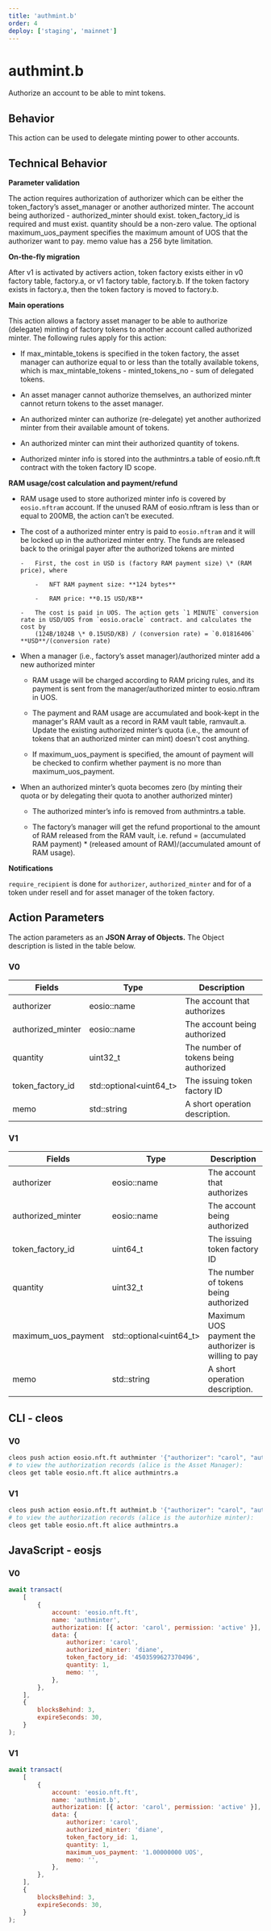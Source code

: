 ```yaml
---
title: 'authmint.b'
order: 4
deploy: ['staging', 'mainnet']
---
```


# authmint.b

Authorize an account to be able to mint tokens.

## Behavior

This action can be used to delegate minting power to other accounts.

## Technical Behavior

**Parameter validation**

The action requires authorization of authorizer which can be either the token_factory’s asset_manager or another authorized minter. The account being authorized - authorized_minter should exist. token_factory_id is required and must exist. quantity should be a non-zero value. The optional maximum_uos_payment specifies the maximum amount of UOS that the authorizer want to pay. memo value has a 256 byte limitation.

**On-the-fly migration**

After v1 is activated by activers action, token factory exists either in v0 factory table, factory.a, or v1 factory table, factory.b. If the token factory exists in factory.a, then the token factory is moved to factory.b.

**Main operations**

This action allows a factory asset manager to be able to authorize (delegate) minting of factory tokens to another account called authorized minter. The following rules apply for this action:

-   If max_mintable_tokens is specified in the token factory, the asset manager can authorize equal to or less than the totally available tokens, which is max_mintable_tokens - minted_tokens_no - sum of delegated tokens.

-   An asset manager cannot authorize themselves, an authorized minter cannot return tokens to the asset manager.

-   An authorized minter can authorize (re-delegate) yet another authorized minter from their available amount of tokens.

-   An authorized minter can mint their authorized quantity of tokens.

-   Authorized minter info is stored into the authmintrs.a table of eosio.nft.ft contract with the token factory ID scope.

**RAM usage/cost calculation and payment/refund**

-   RAM usage used to store authorized minter info is covered by `eosio.nftram` account. If the unused RAM of eosio.nftram is less than or equal to 200MB, the action can’t be executed.

-   The cost of a authorized minter entry is paid to `eosio.nftram` and it will be locked up in the authorized minter entry. The funds are released back to the orinigal payer after the authorized tokens are minted

        -   First, the cost in USD is (factory RAM payment size) \* (RAM price), where

            -   NFT RAM payment size: **124 bytes**

            -   RAM price: **0.15 USD/KB**

        -   The cost is paid in UOS. The action gets `1 MINUTE` conversion rate in USD/UOS from `eosio.oracle` contract. and calculates the cost by
            (124B/1024B \* 0.15USD/KB) / (conversion rate) = `0.01816406` **USD**/(conversion rate)

-   When a manager (i.e., factory’s asset manager)/authorized minter add a new authorized minter

    -   RAM usage will be charged according to RAM pricing rules, and its payment is sent from the manager/authorized minter to eosio.nftram in UOS.

    -   The payment and RAM usage are accumulated and book-kept in the manager's RAM vault as a record in RAM vault table, ramvault.a. Update the existing authorized minter’s quota (i.e., the amount of tokens that an authorized minter can mint) doesn't cost anything.

    -   If maximum_uos_payment is specified, the amount of payment will be checked to confirm whether payment is no more than maximum_uos_payment.

-   When an authorized minter’s quota becomes zero (by minting their quota or by delegating their quota to another authorized minter)

    -   The authorized minter’s info is removed from authmintrs.a table.

    -   The factory’s manager will get the refund proportional to the amount of RAM released from the RAM vault, i.e.
        refund = (accumulated RAM payment) \* (released amount of RAM)/(accumulated amount of RAM usage).

**Notifications**

`require_recipient` is done for `authorizer`, `authorized_minter` and for  of a token under resell and for asset manager of the token factory.

## Action Parameters

The action parameters as an **JSON Array of Objects.** The Object description is listed in the table below.

### V0

| Fields            | Type                     | Description                           |
| ----------------- | ------------------------ | ------------------------------------- |
| authorizer        | eosio::name              | The account that authorizes           |
| authorized_minter | eosio::name              | The account being authorized          |
| quantity          | uint32_t                 | The number of tokens being authorized |
| token_factory_id  | std::optional\<uint64_t> | The issuing token factory ID          |
| memo              | std::string              | A short operation description.        |

### V1

| Fields              | Type                     | Description                                          |
| ------------------- | ------------------------ | ---------------------------------------------------- |
| authorizer          | eosio::name              | The account that authorizes                          |
| authorized_minter   | eosio::name              | The account being authorized                         |
| token_factory_id    | uint64_t                 | The issuing token factory ID                         |
| quantity            | uint32_t                 | The number of tokens being authorized                |
| maximum_uos_payment | std::optional\<uint64_t> | Maximum UOS payment the authorizer is willing to pay |
| memo                | std::string              | A short operation description.                       |

## CLI - cleos

### V0

```bash
cleos push action eosio.nft.ft authminter '{"authorizer": "carol", "authorized_minter": "diane", "token_factory_id": "4503599627370496", "quantity": "1", "memo": ""}' - carol@active
# to view the authorization records (alice is the Asset Manager):
cleos get table eosio.nft.ft alice authmintrs.a
```

### V1

```bash
cleos push action eosio.nft.ft authmint.b '{"authorizer": "carol", "authorized_minter": "diane", "token_factory_id": 0, "quantity": 1, "maximum_uos_payment": "1.00000000 UOS", memo": ""}' -p carol@active
# to view the authorization records (alice is the autorhize minter):
cleos get table eosio.nft.ft alice authmintrs.a
```

## JavaScript - eosjs

### V0

```js
await transact(
    [
        {
            account: 'eosio.nft.ft',
            name: 'authminter',
            authorization: [{ actor: 'carol', permission: 'active' }],
            data: {
                authorizer: 'carol',
                authorized_minter: 'diane',
                token_factory_id: '4503599627370496',
                quantity: 1,
                memo: '',
            },
        },
    ],
    {
        blocksBehind: 3,
        expireSeconds: 30,
    }
);
```

### V1

```js
await transact(
    [
        {
            account: 'eosio.nft.ft',
            name: 'authmint.b',
            authorization: [{ actor: 'carol', permission: 'active' }],
            data: {
                authorizer: 'carol',
                authorized_minter: 'diane',
                token_factory_id: 1,
                quantity: 1,
                maximum_uos_payment: '1.00000000 UOS',
                memo: '',
            },
        },
    ],
    {
        blocksBehind: 3,
        expireSeconds: 30,
    }
);
```
